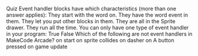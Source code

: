 Quiz
Event handler blocks have which characteristics (more than one answer applies):
They start with the word on.
They have the word event in them.
They let you put other blocks in them.
They are all in the Sprite drawer.
They run all the time.
You can only have one type of event handler in your program:
True
False
Which of the following are not event handlers in MakeCode Arcade?
on start
on sprite collides
on dasher
on A button pressed
on game update
